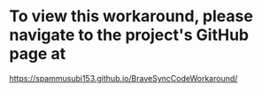 # To view this workaround, please navigate to the project's GitHub page at

<https://spammusubi153.github.io/BraveSyncCodeWorkaround/>
